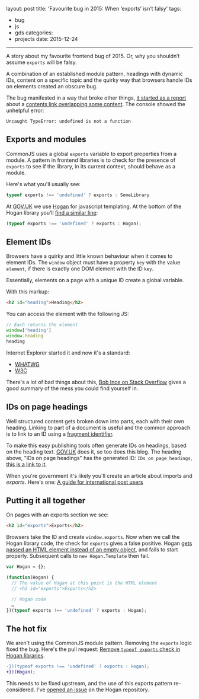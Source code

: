 layout: post
title: 'Favourite bug in 2015: When ‘exports’ isn’t falsy'
tags:
  - bug
  - js
  - gds
categories:
  - projects
date: 2015-12-24
---

A story about my favourite frontend bug of 2015. Or, why you shouldn’t assume `exports` will be falsy.

A combination of an established module pattern, headings with dynamic IDs, content on a specific topic and the quirky way that browsers handle IDs on elements created an obscure bug.

The bug manifested in a way that broke other things, [it started as a report](https://www.pivotaltracker.com/n/projects/1261204/stories/87097366) about a [contents link overlapping some content](https://www.pivotaltracker.com/file_attachments/41258320/download). The console showed the unhelpful error:

`Uncaught TypeError: undefined is not a function`

## Exports and modules

CommonJS uses a global `exports` variable to export properties from a module. A pattern in frontend libraries is to check for the presence of `exports` to see if the library, in its current context, should behave as a module.

Here's what you'll usually see:
```js
typeof exports !== 'undefined' ? exports : SomeLibrary
```

At [GOV.UK](https://www.gov.uk) we use [Hogan](https://twitter.github.io/hogan.js/) for javascript templating. At the bottom of the Hogan library you’ll [find a similar line](https://github.com/twitter/hogan.js/blob/master/web/builds/3.0.2/hogan-3.0.2.js#L754):

```js
(typeof exports !== 'undefined' ? exports : Hogan);
```

## Element IDs

Browsers have a quirky and little known behaviour when it comes to element IDs. The `window` object must have a property `key` with the value `element`, if there is exactly one DOM element with the ID `key`.

Essentially, elements on a page with a unique ID create a global variable.

With this markup:
```html
<h2 id="heading">Heading</h2>
```

You can access the element with the following JS:
```js
// Each returns the element
window['heading']
window.heading
heading
```

Internet Explorer started it and now it's a standard:

* [WHATWG](https://html.spec.whatwg.org/#named-access-on-the-window-object)
* [W3C](https://www.w3.org/html/wg/drafts/html/master/browsers.html#named-access-on-the-window-object)

There's a lot of bad things about this, [Bob Ince on Stack Overflow](https://stackoverflow.com/questions/3434278/do-dom-tree-elements-with-ids-become-global-variables) gives a good summary of the mess you could find yourself in.

## IDs on page headings

Well structured content gets broken down into parts, each with their own heading. Linking to part of a document is useful and the common approach is to link to an ID using a [fragment identifier](https://en.wikipedia.org/wiki/Fragment_identifier).

To make this easy publishing tools often generate IDs on headings, based on the heading text. [GOV.UK](https://www.gov.uk) does it, so too does this blog. The heading above, "IDs on page headings" has the generated ID: `IDs_on_page_headings`, [this is a link to it](#IDs_on_page_headings).

When you're government it's likely you'll create an article about imports and _exports_. Here's one: [A guide for international post users](https://www.gov.uk/government/publications/notice-143-a-guide-for-international-post-users/notice-143-a-guide-for-international-post-users#exports)

## Putting it all together

On pages with an exports section we see:

```html
<h2 id="exports">Exports</h2>
```

Browsers take the ID and create `window.exports`. Now when we call the Hogan library code, the check for `exports` gives a false positive. Hogan [gets passed an HTML element instead of an empty object](https://github.com/twitter/hogan.js/blob/master/web/builds/3.0.2/hogan-3.0.2.js#L18-L20), and fails to start properly. Subsequent calls to `new Hogan.Template` then fail.

```js
var Hogan = {};

(function(Hogan) {
  // The value of Hogan at this point is the HTML element
  // <h2 id="exports">Exports</h2>

  // Hogan code
  …
})(typeof exports !== 'undefined' ? exports : Hogan);
```

## The hot fix

We aren't using the CommonJS module pattern. Removing the `exports` logic fixed the bug. Here's the pull request: [Remove `typeof exports` check in Hogan libraries](https://github.com/alphagov/shared_mustache/pull/8).

```diff
-})(typeof exports !== 'undefined' ? exports : Hogan);
+})(Hogan);
```

This needs to be fixed upstream, and the use of this exports pattern re-considered. I've [opened an issue](https://github.com/twitter/hogan.js/issues/238) on the Hogan repository.
